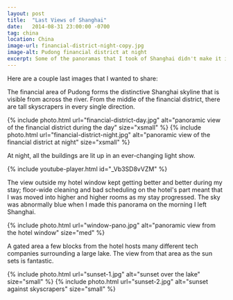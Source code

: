 ```yaml
---
layout: post
title:  "Last Views of Shanghai"
date:   2014-08-31 23:00:00 -0700
tag: china
location: China
image-url: financial-district-night-copy.jpg
image-alt: Pudong financial district at night
excerpt: Some of the panoramas that I took of Shanghai didn't make it into any previous posts. Here they are.
---
```

Here are a couple last images that I wanted to share:

The financial area of Pudong forms the distinctive Shanghai skyline that is visible from across the river. From the middle of the financial district, there are tall skyscrapers in every single direction.

<div class='img-gallery'>
{% include photo.html url="financial-district-day.jpg" alt="panoramic view of the financial district during the day" size="xsmall" %}
{% include photo.html url="financial-district-night.jpg" alt="panoramic view of the financial district at night" size="xsmall" %}
</div>

At night, all the buildings are lit up in an ever-changing light show.

{% include youtube-player.html id="_Vb3SD8vVZM" %}

The view outside my hotel window kept getting better and better during my stay; floor-wide cleaning and bad scheduling on the hotel's part meant that I was moved into higher and higher rooms as my stay progressed. The sky was abnormally blue when I made this panorama on the morning I left Shanghai.

<div class='img-gallery'>
{% include photo.html url="window-pano.jpg" alt="panoramic view from the hotel window" size="med" %}
</div>

A gated area a few blocks from the hotel hosts many different tech companies surrounding a large lake. The view from that area as the sun sets is fantastic.

<div class='img-gallery'>
{% include photo.html url="sunset-1.jpg" alt="sunset over the lake" size="small" %}
{% include photo.html url="sunset-2.jpg" alt="sunset against skyscrapers" size="small" %}
</div>
